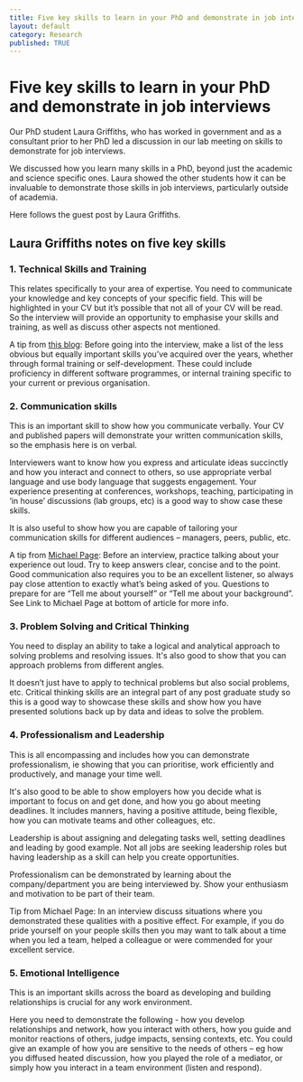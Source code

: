 ```yaml
---
title: Five key skills to learn in your PhD and demonstrate in job interviews  
layout: default
category: Research
published: TRUE
---
```


# Five key skills to learn in your PhD and demonstrate in job interviews  

Our PhD student Laura Griffiths, who has worked in government and as a consultant prior to her PhD led a discussion in our lab meeting on skills to demonstrate for job interviews.

We discussed how you learn many skills in a PhD, beyond just the academic and science specific ones. Laura showed the other students how it can be invaluable to demonstrate those skills in job interviews, particularly outside of academia.

Here follows the guest post by Laura Griffiths.  

## Laura Griffiths notes on five key skills

### 1. Technical Skills and Training

This relates specifically to your area of expertise. You need to communicate your knowledge and key concepts of your specific field. This will be highlighted in your CV but it’s possible that not all of your CV will be read. So the interview will provide an opportunity to emphasise your skills and training, as well as discuss other aspects not mentioned.  

A tip from [this blog](https://www.monster.co.uk/career-advice/article/five-essential-points-to-get-across-in-an-interview): Before going into the interview, make a list of the less obvious but equally important skills you’ve acquired over the years, whether through formal training or self-development. These could include proficiency in different software programmes, or internal training specific to your current or previous organisation.  

### 2. Communication skills

This is an important skill to show how you communicate verbally. Your CV and published papers will demonstrate your written communication skills, so the emphasis here is on verbal.

Interviewers want to know how you express and articulate ideas succinctly and how you interact and connect to others, so use appropriate verbal language and use body language that suggests engagement. Your experience presenting at conferences, workshops, teaching, participating in ‘in house’ discussions (lab groups, etc) is a good way to show case these skills.

It is also useful to show how you are capable of tailoring your communication skills for different audiences – managers, peers, public, etc.

A tip from [Michael Page](https://www.michaelpage.com.au/advice/career-advice/interview/top-5-soft-skills-demonstrate-interview): Before an interview, practice talking about your experience out loud. Try to keep answers clear, concise and to the point. Good communication also requires you to be an excellent listener, so always pay close attention to exactly what’s being asked of you. Questions to prepare for are “Tell me about yourself” or “Tell me about your background”. See Link to Michael Page at bottom of article for more info.  

### 3. Problem Solving and Critical Thinking

You need to display an ability to take a logical and analytical approach to solving problems and resolving issues. It's also good to show that you can approach problems from different angles.

It doesn’t just have to apply to technical problems but also social problems, etc. Critical thinking skills are an integral part of any post graduate study so this is a good way to showcase these skills and show how you have presented solutions back up by data and ideas to solve the problem.

### 4. Professionalism and Leadership

This is all encompassing and includes how you can demonstrate professionalism, ie showing that you can prioritise, work efficiently and productively, and manage your time well.

It's also good to be able to show employers how you decide what is important to focus on and get done, and how you go about meeting deadlines. It includes manners, having a positive attitude, being flexible, how you can motivate teams and other colleagues, etc.

Leadership is about assigning and delegating tasks well, setting deadlines and leading by good example. Not all jobs are seeking leadership roles but having leadership as a skill can help you create opportunities.

Professionalism can be demonstrated by learning about the company/department you are being interviewed by. Show your enthusiasm and motivation to be part of their team.

Tip from Michael Page: In an interview discuss situations where you demonstrated these qualities with a positive effect. For example, if you do pride yourself on your people skills then you may want to talk about a time when you led a team, helped a colleague or were commended for your excellent service.

### 5. Emotional Intelligence

This is an important skills across the board as developing and building relationships is crucial for any work environment.

Here you need to demonstrate the following - how you develop relationships and network, how you interact with others, how you guide and monitor reactions of others, judge impacts, sensing contexts, etc. You could give an example of how you are sensitive to the needs of others – eg how you diffused heated discussion, how you played the role of a mediator, or simply how you interact in a team environment (listen and respond).
